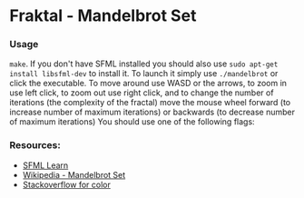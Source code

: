 # Fraktal - Mandelbrot Set

### Usage
`make`. If you don't have SFML installed you should also use `sudo apt-get install libsfml-dev` to install it. To launch it simply use `./mandelbrot` or click the executable. To move around use WASD or the arrows, to zoom in use left click, to zoom out use right click, and to change the number of iterations (the complexity of the fractal) move the mouse wheel forward (to increase number of maximum iterations) or backwards (to decrease number of maximum iterations)
You should use one of the following flags:

### Resources:
* [SFML Learn](https://www.sfml-dev.org/learn.php)
* [Wikipedia - Mandelbrot Set](https://en.wikipedia.org/wiki/Mandelbrot_set)
* [Stackoverflow for color](https://stackoverflow.com/questions/16500656/which-color-gradient-is-used-to-color-mandelbrot-in-wikipedia)
